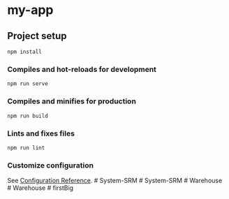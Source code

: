 # my-app

## Project setup
```
npm install
```

### Compiles and hot-reloads for development
```
npm run serve
```

### Compiles and minifies for production
```
npm run build
```

### Lints and fixes files
```
npm run lint
```

### Customize configuration
See [Configuration Reference](https://cli.vuejs.org/config/).
#   S y s t e m - S R M  
 #   S y s t e m - S R M  
 #   W a r e h o u s e  
 #   W a r e h o u s e  
 #   f i r s t B i g  
 
